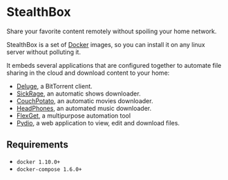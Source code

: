 # StealthBox

Share your favorite content remotely without spoiling your home network.

StealthBox is a set of [Docker](https://www.docker.com/) images, so you can install it on any linux server without 
polluting it.

It embeds several applications that are configured together to automate file sharing in the cloud and download content
to your home:

- [Deluge](http://deluge-torrent.org/), a BitTorrent client.
- [SickRage](http://sickrage.tv), an automatic shows downloader.
- [CouchPotato](http://sickrage.tv), an automatic movies downloader.
- [HeadPhones](https://github.com/rembo10/headphones), an automated music downloader.
- [FlexGet](http://flexget.com/), a multipurpose automation tool
- [Pydio](https://pyd.io/), a web application to view, edit and download files.

## Requirements

- `docker 1.10.0+`
- `docker-compose 1.6.0+`
